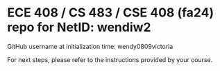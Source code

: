 # ECE 408 / CS 483 / CSE 408 (fa24) repo for NetID: wendiw2

GitHub username at initialization time: wendy0809victoria

For next steps, please refer to the instructions provided by your course.
